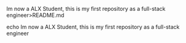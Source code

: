 Im now a ALX Student, this is my first repository as a full-stack engineer>README.md

echo Im now a ALX Student, this is my first repository as a full-stack engineer
